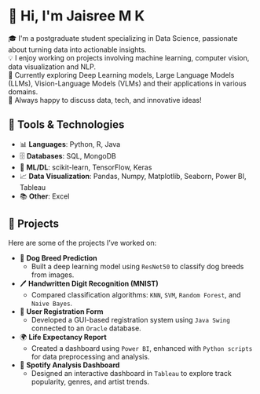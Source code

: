 # 👋 Hi, I'm Jaisree M K

🎓 I'm a postgraduate student specializing in Data Science, passionate about turning data into actionable insights.  
💡 I enjoy working on projects involving machine learning, computer vision, data visualization and NLP.  
🌱 Currently exploring Deep Learning models, Large Language Models (LLMs), Vision-Language Models (VLMs) and their applications in various domains.  
💬 Always happy to discuss data, tech, and innovative ideas!

## 🔧 Tools & Technologies

- 📊 **Languages**: Python, R, Java
- 🗄️ **Databases**: SQL, MongoDB
- 🧠 **ML/DL**: scikit-learn, TensorFlow, Keras
- 📈 **Data Visualization**: Pandas, Numpy, Matplotlib, Seaborn, Power BI, Tableau
- 📚 **Other**: Excel

## 🚀 Projects

Here are some of the projects I’ve worked on:

- 🐶 **Dog Breed Prediction**
  - Built a deep learning model using `ResNet50` to classify dog breeds from images.
- 🖊️ **Handwritten Digit Recognition (MNIST)**
  - Compared classification algorithms: `KNN`, `SVM`, `Random Forest`, and `Naive Bayes`.
- 🧾 **User Registration Form**
  - Developed a GUI-based registration system using `Java Swing` connected to an `Oracle` database.
- 🌍 **Life Expectancy Report**
  - Created a dashboard using `Power BI`, enhanced with `Python scripts` for data preprocessing and analysis.
- 🎵 **Spotify Analysis Dashboard**
  - Designed an interactive dashboard in `Tableau` to explore track popularity, genres, and artist trends.

<!---
JaisreeMK-15/JaisreeMK-15 is a ✨ special ✨ repository because its `README.md` (this file) appears on your GitHub profile.
You can click the Preview link to take a look at your changes.
--->
